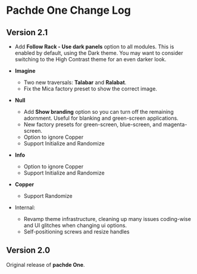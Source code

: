 # Pachde One Change Log

## Version 2.1

- Add **Follow Rack - Use dark panels** option to all modules. This is enabled by default, using the Dark theme. You may want to consider switching to the High Contrast theme for an even darker look.

- **Imagine**
  - Two new traversals: **Talabar** and **Ralabat**.
  - Fix the Mica factory preset to show the correct image.

- **Null**
  - Add **Show branding** option so you can turn off the remaining adornment. Useful for blanking and green-screen applications.
  - New factory presets for green-screen, blue-screen, and magenta-screen.
  - Option to ignore Copper
  - Support Initialize and Randomize

- **Info**
  - Option to ignore Copper
  - Support Initialize and Randomize

- **Copper**
  - Support Randomize

- Internal:
  - Revamp theme infrastructure, cleaning up many issues coding-wise and UI glitches when changing ui options.
  - Self-positioning screws and resize handles

## Version 2.0

Original release of **pachde One**.
